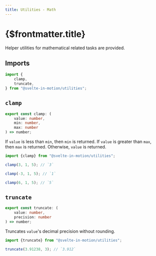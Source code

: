 ```yaml
---
title: Utilities - Math
---
```


# {$frontmatter.title}

Helper utilities for mathematical related tasks are provided.

## Imports

```typescript
import {
    clamp,
    truncate,
} from "@svelte-in-motion/utilities";
```

## `clamp`

```typescript
export const clamp: (
    value: number,
    min: number,
    max: number
) => number;
```

If `value` is less than `min`, then `min` is returned. If `value` is greater than `max`, then `max` is returned. Otherwise, `value` is returned.

```typescript
import {clamp} from "@svelte-in-motion/utilities";

clamp(3, 1, 5); // `3`

clamp(-3, 1, 5); // `1`

clamp(6, 1, 5); // `5`
```

## `truncate`

```typescript
export const truncate: (
    value: number,
    precision: number
) => number;
```

Truncates `value`'s decimal precision without rounding.

```typescript
import {truncate} from "@svelte-in-motion/utilities";

truncate(3.91238, 3); // `3.912`
```
